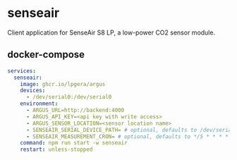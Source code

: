 # senseair

Client application for SenseAir S8 LP, a low-power CO2 sensor module.

## docker-compose

```yaml
services:
  senseair:
    image: ghcr.io/lpgera/argus
    devices:
      - /dev/serial0:/dev/serial0
    environment:
      - ARGUS_URL=http://backend:4000
      - ARGUS_API_KEY=<api key with write access>
      - ARGUS_SENSOR_LOCATION=<sensor location name>
      - SENSEAIR_SERIAL_DEVICE_PATH= # optional, defaults to /dev/serial0
      - SENSEAIR_MEASUREMENT_CRON= # optional, defaults to */5 * * * *
    command: npm run start -w senseair
    restart: unless-stopped
```
